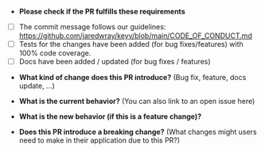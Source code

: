 * **Please check if the PR fulfills these requirements**
- [ ] The commit message follows our guidelines: https://github.com/jaredwray/keyv/blob/main/CODE_OF_CONDUCT.md
- [ ] Tests for the changes have been added (for bug fixes/features) with 100% code coverage.
- [ ] Docs have been added / updated (for bug fixes / features)

* **What kind of change does this PR introduce?** (Bug fix, feature, docs update, ...)


* **What is the current behavior?** (You can also link to an open issue here)


* **What is the new behavior (if this is a feature change)?**


* **Does this PR introduce a breaking change?** (What changes might users need to make in their application due to this PR?)

